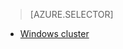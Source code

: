 > [AZURE.SELECTOR]
<!-- deleted by customization
- [Linux cluster](/documentation/articles/hdinsight-use-oozie-linux-mac)
-->
- [Windows cluster](/documentation/articles/hdinsight-use-oozie)
